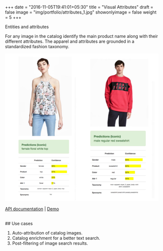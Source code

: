 +++
date = "2016-11-05T19:41:01+05:30"
title = "Visual Attributes"
draft = false
image = "img/portfolio/attributes_1.jpg"
showonlyimage = false
weight = 5
+++

Entities and attributes
<!--more-->

For any image in the catalog identify the main product name along with their different attributes. The apparel and attributes are grounded in a standardized fashion taxonomy. 

<img src="/img/portfolio/attributes_2.jpg" width="600">


[API documentation](https://cognitivefashion.github.io/slate) | [Demo](http://cfdemosflagship.mybluemix.net/)

</br>
## Use cases

1. Auto-attribution of catalog images.
1. Catalog enrichment for a better text search.
2. Post-filtering of image search results.

